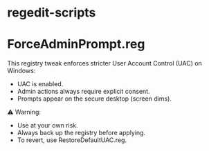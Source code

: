 # regedit-scripts


# ForceAdminPrompt.reg

This registry tweak enforces stricter User Account Control (UAC) on Windows:

- UAC is enabled.
- Admin actions always require explicit consent.
- Prompts appear on the secure desktop (screen dims).

⚠️ Warning:
- Use at your own risk. 
- Always back up the registry before applying.
- To revert, use RestoreDefaultUAC.reg.
